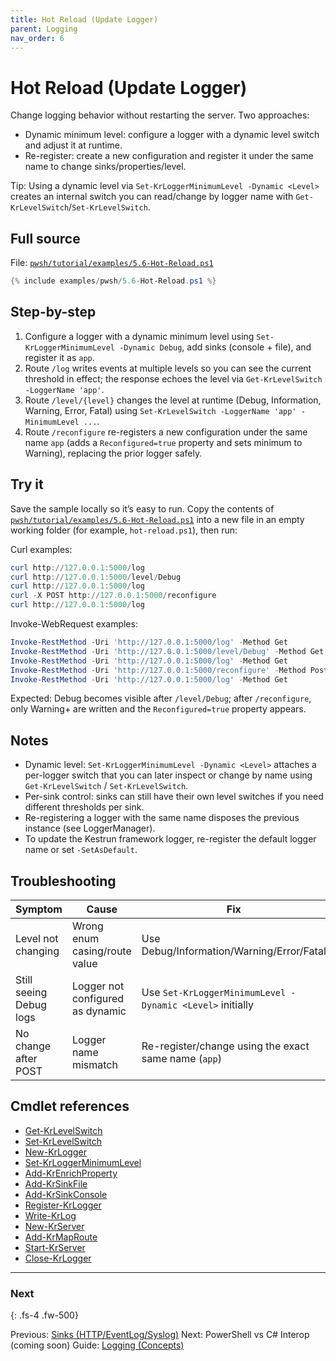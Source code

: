 ```yaml
---
title: Hot Reload (Update Logger)
parent: Logging
nav_order: 6
---
```


# Hot Reload (Update Logger)

Change logging behavior without restarting the server. Two approaches:

- Dynamic minimum level: configure a logger with a dynamic level switch and adjust it at runtime.
- Re-register: create a new configuration and register it under the same name to change sinks/properties/level.

Tip: Using a dynamic level via `Set-KrLoggerMinimumLevel -Dynamic <Level>` creates an internal switch you can read/change by logger name with `Get-KrLevelSwitch`/`Set-KrLevelSwitch`.

## Full source

File: [`pwsh/tutorial/examples/5.6-Hot-Reload.ps1`][5.6-Hot-Reload.ps1]

```powershell
{% include examples/pwsh/5.6-Hot-Reload.ps1 %}
```

## Step-by-step

1. Configure a logger with a dynamic minimum level using `Set-KrLoggerMinimumLevel -Dynamic Debug`, add sinks (console + file), and register it as `app`.
2. Route `/log` writes events at multiple levels so you can see the current threshold in effect; the
response echoes the level via `Get-KrLevelSwitch -LoggerName 'app'`.
3. Route `/level/{level}` changes the level at runtime (Debug, Information, Warning, Error, Fatal)
using `Set-KrLevelSwitch -LoggerName 'app' -MinimumLevel ...`.
4. Route `/reconfigure` re-registers a new configuration under the same name `app` (adds a
`Reconfigured=true` property and sets minimum to Warning), replacing the prior logger safely.

## Try it

Save the sample locally so it’s easy to run. Copy the contents of
[`pwsh/tutorial/examples/5.6-Hot-Reload.ps1`][5.6-Hot-Reload.ps1] into a new file in an
empty working folder (for example, `hot-reload.ps1`), then run:

Curl examples:

```powershell
curl http://127.0.0.1:5000/log
curl http://127.0.0.1:5000/level/Debug
curl http://127.0.0.1:5000/log
curl -X POST http://127.0.0.1:5000/reconfigure
curl http://127.0.0.1:5000/log
```

Invoke-WebRequest examples:

```powershell
Invoke-RestMethod -Uri 'http://127.0.0.1:5000/log' -Method Get
Invoke-RestMethod -Uri 'http://127.0.0.1:5000/level/Debug' -Method Get
Invoke-RestMethod -Uri 'http://127.0.0.1:5000/log' -Method Get
Invoke-RestMethod -Uri 'http://127.0.0.1:5000/reconfigure' -Method Post
Invoke-RestMethod -Uri 'http://127.0.0.1:5000/log' -Method Get
```

Expected: Debug becomes visible after `/level/Debug`; after `/reconfigure`, only Warning+ are written and the `Reconfigured=true` property appears.

## Notes

- Dynamic level: `Set-KrLoggerMinimumLevel -Dynamic <Level>` attaches a per-logger switch that you can later inspect or
change by name using `Get-KrLevelSwitch` / `Set-KrLevelSwitch`.
- Per-sink control: sinks can still have their own level switches if you need different thresholds per sink.
- Re-registering a logger with the same name disposes the previous instance (see LoggerManager).
- To update the Kestrun framework logger, re-register the default logger name or set `-SetAsDefault`.

## Troubleshooting

| Symptom                 | Cause                            | Fix                                                  |
|-------------------------|----------------------------------|------------------------------------------------------|
| Level not changing      | Wrong enum casing/route value    | Use Debug/Information/Warning/Error/Fatal            |
| Still seeing Debug logs | Logger not configured as dynamic | Use `Set-KrLoggerMinimumLevel -Dynamic <Level>` initially  |
| No change after POST    | Logger name mismatch             | Re-register/change using the exact same name (`app`) |

## Cmdlet references

- [Get-KrLevelSwitch][Get-KrLevelSwitch]
- [Set-KrLevelSwitch][Set-KrLevelSwitch]
- [New-KrLogger][New-KrLogger]
- [Set-KrLoggerMinimumLevel][Set-KrLoggerMinimumLevel]
- [Add-KrEnrichProperty][Add-KrEnrichProperty]
- [Add-KrSinkFile][Add-KrSinkFile]
- [Add-KrSinkConsole][Add-KrSinkConsole]
- [Register-KrLogger][Register-KrLogger]
- [Write-KrLog][Write-KrLog]
- [New-KrServer][New-KrServer]
- [Add-KrMapRoute][Add-KrMapRoute]
- [Start-KrServer][Start-KrServer]
- [Close-KrLogger][Close-KrLogger]

---

### Next

{: .fs-4 .fw-500}

Previous: [Sinks (HTTP/EventLog/Syslog)](./5.Sinks-Advanced)
Next: PowerShell vs C# Interop (coming soon)
Guide: [Logging (Concepts)](/guides/logging)

[5.6-Hot-Reload.ps1]: pwsh/tutorial/examples/5.6-Hot-Reload.ps1
[Get-KrLevelSwitch]: /pwsh/cmdlets/Get-KrLevelSwitch
[Set-KrLevelSwitch]: /pwsh/cmdlets/Set-KrLevelSwitch
[New-KrLogger]: /pwsh/cmdlets/New-KrLogger
[Set-KrLoggerMinimumLevel]: /pwsh/cmdlets/Set-KrLoggerMinimumLevel
[Add-KrEnrichProperty]: /pwsh/cmdlets/Add-KrEnrichProperty
[Add-KrSinkFile]: /pwsh/cmdlets/Add-KrSinkFile
[Add-KrSinkConsole]: /pwsh/cmdlets/Add-KrSinkConsole
[Register-KrLogger]: /pwsh/cmdlets/Register-KrLogger
[Write-KrLog]: /pwsh/cmdlets/Write-KrLog
[New-KrServer]: /pwsh/cmdlets/New-KrServer
[Add-KrMapRoute]: /pwsh/cmdlets/Add-KrMapRoute
[Start-KrServer]: /pwsh/cmdlets/Start-KrServer
[Close-KrLogger]: /pwsh/cmdlets/Close-KrLogger
